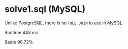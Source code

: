 # solve1.sql (MySQL) 

Unlike PostgreSQL, there is no `FULL JOIN` to use in MySQL.

Runtime 443 ms

Beats 96.72%
